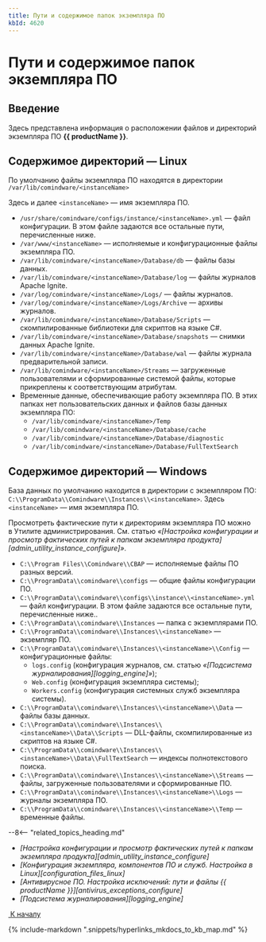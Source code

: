```yaml
---
title: Пути и содержимое папок экземпляра ПО
kbId: 4620
---
```


# Пути и содержимое папок экземпляра ПО

## Введение

Здесь представлена информация о расположении файлов и директорий экземпляра ПО **{{ productName }}**.

## Содержимое директорий — Linux

По умолчанию файлы экземпляра ПО находятся в директории `/var/lib/comindware/<instanceName>`

Здесь и далее `<instanceName>` — имя экземпляра ПО.

- `/usr/share/comindware/configs/instance/<instanceName>.yml` — файл конфигурации. В этом файле задаются все остальные пути, перечисленные ниже.
- `/var/www/<instanceName>` — исполняемые и конфигурационные файлы экземпляра ПО.
- `/var/lib/comindware/<instanceName>/Database/db` — файлы базы данных.
- `/var/lib/comindware/<instanceName>/Database/log` — файлы журналов Apache Ignite.
- `/var/log/comindware/<instanceName>/Logs/` — файлы журналов.
- `/var/log/comindware/<instanceName>/Logs/Archive` — архивы журналов.
- `/var/lib/comindware/<instanceName>/Database/Scripts` — скомпилированные библиотеки для скриптов на языке С#.
- `/var/lib/comindware/<instanceName>/Database/snapshots` — снимки данных Apache Ignite.
- `/var/lib/comindware/<instanceName>/Database/wal` — файлы журнала предварительной записи.
- `/var/lib/comindware/<instanceName>/Streams` — загруженные пользователями и сформированные системой файлы, которые прикреплены к соответствующим атрибутам.
- Временные данные, обеспечивающие работу экземпляра ПО. В этих папках нет пользовательских данных и файлов базы данных экземпляра ПО:
    - `/var/lib/comindware/<instanceName>/Temp`
    - `/var/lib/comindware/<instanceName>/Database/cache`
    - `/var/lib/comindware/<instanceName>/Database/diagnostic`
    - `/var/lib/comindware/<instanceName>/Database/FullTextSearch`

## Содержимое директорий — Windows

База данных по умолчанию находится в директории с экземпляром ПО: `C:\\ProgramData\\Comindware\\Instances\\<instanceName>`. Здесь `<instanceName>` — имя экземпляра ПО.

Просмотреть фактические пути к директориям экземпляра ПО можно в Утилите администрирования. См. статью *«[Настройка конфигурации и просмотр фактических путей к папкам экземпляра продукта][admin_utility_instance_configure]»*.

- `C:\\Program Files\\Comindware\\CBAP` — исполняемые файлы ПО разных версий.
- `C:\\ProgramData\\сomindware\\configs` — общие файлы конфигурации ПО.
- `C:\\ProgramData\\сomindware\\configs\\instance\\<instanceName>.yml` — файл конфигурации. В этом файле задаются все остальные пути, перечисленные ниже..
- `C:\\ProgramData\\сomindware\\Instances` — папка с экземплярами ПО.
- `C:\\ProgramData\\сomindware\\Instances\\<instanceName>` — экземпляр ПО.
- `C:\\ProgramData\\сomindware\\Instances\\<instanceName>\\Config` — конфигурационные файлы:
    - `logs.config` (конфигурация журналов, см. статью *«[Подсистема журналирования][logging_engine]»*);
    - `Web.config` (конфигурация экземпляра системы);
    - `Workers.config` (конфигурация системных служб экземпляра системы).
- `C:\\ProgramData\\сomindware\\Instances\\<instanceName>\\Data` — файлы базы данных.
- `C:\\ProgramData\\сomindware\\Instances\\<instanceName>\\Data\\Scripts` — DLL-файлы, скомпилированные из скриптов на языке C#.
- `C:\\ProgramData\\сomindware\\Instances\\<instanceName>\\Data\\FullTextSearch` — индексы полнотекстового поиска.
- `C:\\ProgramData\\сomindware\\Instances\\<instanceName>\\Streams` — файлы, загруженные пользователями и сформированные ПО.
- `C:\\ProgramData\\сomindware\\Instances\\<instanceName>\\Logs` — журналы экземпляра ПО.
- `C:\\ProgramData\\сomindware\\Instances\\<instanceName>\\Temp` — временные файлы.

--8<-- "related_topics_heading.md"

- *[Настройка конфигурации и просмотр фактических путей к папкам экземпляра продукта][admin_utility_instance_configure]*
- *[Конфигурация экземпляра, компонентов ПО и служб. Настройка в Linux][configuration_files_linux]*
- *[Антивирусное ПО. Настройка исключений: пути и файлы {{ productName }}][antivirus_exceptions_configure]*
- *[Подсистема журналирования][logging_engine]*

[*‌*
 К началу](#)

{% include-markdown ".snippets/hyperlinks_mkdocs_to_kb_map.md" %}
